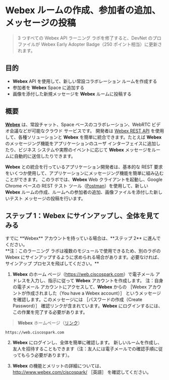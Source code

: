 # Webex ルームの作成、参加者の追加、メッセージの投稿

> 3 つすべての Webex API ラーニング ラボを修了すると、DevNet のプロファイルが Webex Early Adopter Badge（250 ポイント相当）に更新されます。

## 目的

- **Webex** API を使用して、新しい常設コラボレーション ルームを作成する
- 参加者を **Webex** Space に追加する
- 画像を添付した新規メッセージを **Webex** ルームに投稿する

## 概要

**<a href="http://www.webex.com/ciscospark/" target="\_blank">Webex</a>** は、常設チャット、Space ベースのコラボレーション、WebRTC ビデオ会議などが可能なクラウド サービスです。  開発者は <a href="https://developer.ciscospark.com/getting-started.html" target="\_blank">Webex REST API</a> を使用して、各種ソリューションと **Webex** を簡単に統合できます。たとえば **Webex** のメッセージング機能をアプリケーションのユーザ インターフェイスに追加したり、ビジネス システムや実際のイベントに応じて **Webex** メッセージをルームに自動的に送信したりできます。


**Webex** との統合を行っているアプリケーション開発者は、基本的な REST 要求をいくつか使用して、アプリケーションにメッセージング機能を簡単に組み込むことができます。  このラボでは、**Webex** Web クライアントを起動し、Google Chrome ベースの REST テスト ツール（<a href="https://www.getpostman.com/" target="\_blank">Postman</a>）を使用して、新しい **Webex** ルームの作成、ルームへの参加者の追加、画像ファイルを添付した新しいテスト メッセージの投稿を行います。

## ステップ 1：**Webex** にサインアップし、全体を見てみる

<aside class="notice">すでに **Webex** アカウントを持っている場合は、**ステップ 2** に進んでください。</aside>
**注：このラーニング ラボは複数のモジュールで使用できるため、別のラボの Webex にサインアップするように求められる場合があります。必要なければ、サインアップ プロセスを飛ばしてください。**

1. **Webex** のホーム ページ（<a href="https://web.ciscospark.com" target="\_blank">https://web.ciscospark.com</a>）で電子メール アドレスを入力し、指示に従って **Webex** アカウントを作成します。  注：自身の電子メール アカウントにアクセスして、**Webex** からの ［Webex アカウントが作成されました（You have a Webex account）］ というメッセージを確認します。このメッセージには ［パスワードの作成（Create Password）］ 確認リンクが含まれています。**Webex** にログインするには、この作業を完了する必要があります。
> **Webex** ホームページ（<a href="https://web.ciscospark.com" target="\_blank">リンク</a>）
```
https://web.ciscospark.com
```
2. **Webex** にログインし、全体を簡単に確認します。  新しいルームを作成し、友人を招待することもできます（注：友人には電子メールでの確認手順に従ってもらう必要があります）。

3. **Webex** の機能とメリットの詳細については、<a href="http://www.webex.com/ciscospark/" target="\_blank">http://www.webex.com/ciscospark/</a> ［英語］ を確認してください。
